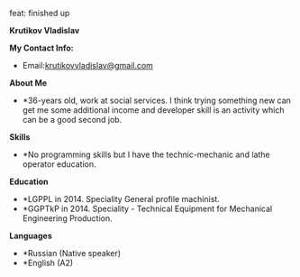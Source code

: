 feat: finished up


**Krutikov Vladislav** 


**My Contact Info:**
* Email:krutikovvladislav@gmail.com 

**About Me**


* *36-years old, work at social services. I think trying something new can get me some additional income and developer skill is an activity which can be a good second job.

**Skills**

* *No programming skills but I have the technic-mechanic and lathe operator education.

**Education**

* *LGPPL in 2014.  Speciality General profile machinist.
* *GGPTkP in 2014. Speciality - Technical Equipment for Mechanical Engineering Production.

**Languages**

* *Russian (Native speaker)
* *English (A2)
